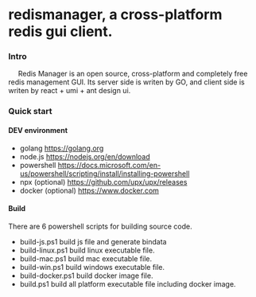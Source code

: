 # redismanager, a cross-platform redis gui client.
### Intro

&nbsp;&nbsp;&nbsp;&nbsp; Redis Manager is an open source, cross-platform and completely free redis management GUI. Its server side is writen by GO, and client side is writen by react + umi + ant design ui.


### Quick start
#### DEV environment
* golang https://golang.org
* node.js https://nodejs.org/en/download
* powershell https://docs.microsoft.com/en-us/powershell/scripting/install/installing-powershell
* npx (optional) https://github.com/upx/upx/releases
* docker (optional) https://www.docker.com
#### Build
There are 6 powershell scripts for building source code.
* build-js.ps1 build js file and generate bindata
* build-linux.ps1 build linux executable file.
* build-mac.ps1 build mac executable file.
* build-win.ps1 build windows executable file.
* build-docker.ps1 build docker image file.
* build.ps1 build all platform executable file including docker image.

